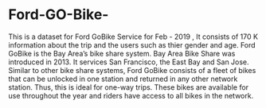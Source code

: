 # Ford-GO-Bike-
This is a dataset for Ford GoBike Service for Feb - 2019 , It consists of 170 K information about the trip and the users such as thier gender and age.  Ford GoBike is the Bay Area’s bike share system. Bay Area Bike Share was introduced in 2013. It services San Francisco, the East Bay and San Jose. Similar to other bike share systems, Ford GoBike consists of a fleet of bikes that can be unlocked in one station and returned in any other network station. Thus, this is ideal for one-way trips. These bikes are available for use throughout the year and riders have access to all bikes in the network.

